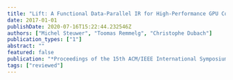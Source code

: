 ```yaml
---
title: "Lift: A Functional Data-Parallel IR for High-Performance GPU Code Generation"
date: 2017-01-01
publishDate: 2020-07-16T15:22:44.232546Z
authors: ["Michel Steuwer", "Toomas Remmelg", "Christophe Dubach"]
publication_types: ["1"]
abstract: ""
featured: false
publication: "*Proceedings of the 15th ACM/IEEE International Symposium on Code Generation and Optimization (<span style=\"font-weight:bold\"><span style=\"font-weight:bold;color:black\">CGO</span></span>)*"
tags: ["reviewed"]
---
```


